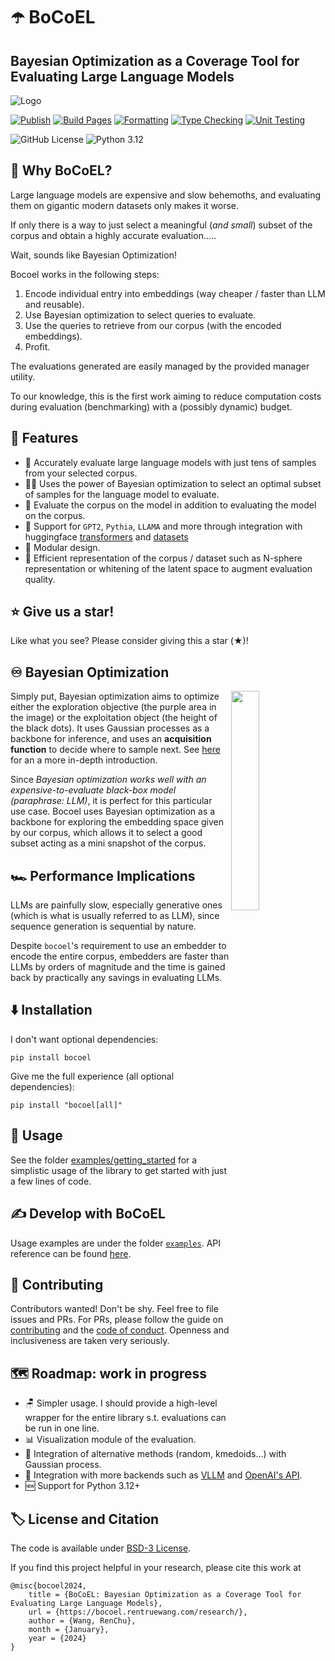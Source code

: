 # ☂️ BoCoEL

## Bayesian Optimization as a Coverage Tool for Evaluating Large Language Models

![Logo](assets/logo-full.svg)

[![Publish](https://github.com/rentruewang/bocoel/actions/workflows/release.yaml/badge.svg)](https://github.com/rentruewang/bocoel/actions/workflows/release.yaml)
[![Build Pages](https://github.com/rentruewang/bocoel/actions/workflows/build.yaml/badge.svg)](https://github.com/rentruewang/bocoel/actions/workflows/build.yaml)
[![Formatting](https://github.com/rentruewang/bocoel/actions/workflows/format.yaml/badge.svg)](https://github.com/rentruewang/bocoel/actions/workflows/format.yaml)
[![Type Checking](https://github.com/rentruewang/bocoel/actions/workflows/typecheck.yaml/badge.svg)](https://github.com/rentruewang/bocoel/actions/workflows/typecheck.yaml)
[![Unit Testing](https://github.com/rentruewang/bocoel/actions/workflows/unittest.yaml/badge.svg)](https://github.com/rentruewang/bocoel/actions/workflows/unittest.yaml)


![GitHub License](https://img.shields.io/github/license/rentruewang/bocoel)
![Python 3.12](https://img.shields.io/badge/python-3.12-blue)


## 🤔 Why BoCoEL?

Large language models are expensive and slow behemoths, and evaluating them on gigantic modern datasets only makes it worse.

If only there is a way to just select a meaningful (_and small_) subset of the corpus and obtain a highly accurate evaluation.....

Wait, sounds like Bayesian Optimization!

Bocoel works in the following steps:

1. Encode individual entry into embeddings (way cheaper / faster than LLM and reusable).
2. Use Bayesian optimization to select queries to evaluate.
3. Use the queries to retrieve from our corpus (with the encoded embeddings).
4. Profit.

The evaluations generated are easily managed by the provided manager utility.

To our knowledge, this is the first work aiming to reduce computation costs during evaluation (benchmarking) with a (possibly dynamic) budget.


## 🚀 Features

- 🎯 Accurately evaluate large language models with just tens of samples from your selected corpus.
- 💂‍♂️ Uses the power of Bayesian optimization to select an optimal subset of samples for the language model to evaluate.
- 💯 Evaluate the corpus on the model in addition to evaluating the model on the corpus.
- 🤗 Support for `GPT2`, `Pythia`, `LLAMA` and more through integration with huggingface [transformers](https://huggingface.co/docs/transformers/en/index) and [datasets](https://huggingface.co/docs/datasets/en/index)
- 🧩 Modular design.
- 🔎 Efficient representation of the corpus / dataset such as N-sphere representation or whitening of the latent space to augment evaluation quality.


## ⭐ Give us a star!

Like what you see? Please consider giving this a star (★)!


## ♾️ Bayesian Optimization

<img src="https://upload.wikimedia.org/wikipedia/commons/0/02/GpParBayesAnimationSmall.gif" width="30%" align="right"/>

Simply put, Bayesian optimization aims to optimize either the exploration objective (the purple area in the image) or the exploitation object (the height of the black dots). It uses Gaussian processes as a backbone for inference, and uses an **acquisition function** to decide where to sample next. See [here](https://distill.pub/2019/visual-exploration-gaussian-processes/) for an a more in-depth introduction.

Since _Bayesian optimization works well with an expensive-to-evaluate black-box model (paraphrase: LLM)_, it is perfect for this particular use case. Bocoel uses Bayesian optimization as a backbone for exploring the embedding space given by our corpus, which allows it to select a good subset acting as a mini snapshot of the corpus.


## 🏎️ Performance Implications

LLMs are painfully slow, especially generative ones (which is what is usually referred to as LLM), since sequence generation is sequential by nature.

Despite `bocoel`'s requirement to use an embedder to encode the entire corpus, embedders are faster than LLMs by orders of magnitude and the time is gained back by practically any savings in evaluating LLMs.


## ⬇️ Installation

I don't want optional dependencies:

```
pip install bocoel
```

Give me the full experience (all optional dependencies):

```
pip install "bocoel[all]"
```


## 🔬 Usage

See the folder [examples/getting_started](https://github.com/rentruewang/bocoel/tree/main/examples/getting_started) for a simplistic usage of the library to get started with just a few lines of code.


## ✍️ Develop with BoCoEL

Usage examples are under the folder [`examples`](https://github.com/rentruewang/bocoel/tree/main/examples). API reference can be found [here](https://bocoel.rentruewang.com/references/overview/).


## 🥰 Contributing

Contributors wanted! Don't be shy. Feel free to file issues and PRs. For PRs, please follow the guide on [contributing](./CONTRIBUTING.md) and the [code of conduct](./CODE_OF_CONDUCT.md). Openness and inclusiveness are taken very seriously.


## 🗺️ Roadmap: work in progress

- 🪑 Simpler usage. I should provide a high-level wrapper for the entire library s.t. evaluations can be run in one line.
- 📊 Visualization module of the evaluation.
- 🎲 Integration of alternative methods (random, kmedoids...) with Gaussian process.
- 🥨 Integration with more backends such as [VLLM](https://github.com/vllm-project/vllm) and [OpenAI's API](https://github.com/openai/openai-python).
- 🆕 Support for Python 3.12+


## 🏷️ License and Citation

The code is available under [BSD-3 License](./LICENSE.md).

If you find this project helpful in your research, please cite this work at

```
@misc{bocoel2024,
    title = {BoCoEL: Bayesian Optimization as a Coverage Tool for Evaluating Large Language Models},
    url = {https://bocoel.rentruewang.com/research/},
    author = {Wang, RenChu},
    month = {January},
    year = {2024}
}
```
